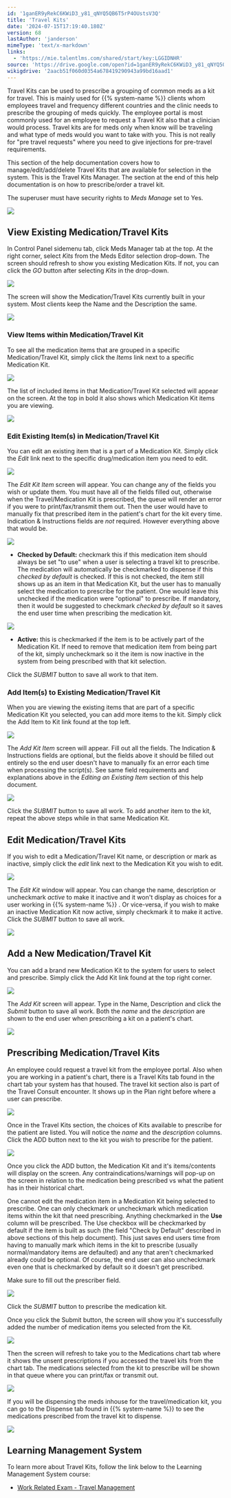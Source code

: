 ```yaml
---
id: '1ganER9yRekC6KWiD3_y81_qNYQ5QB6T5rP4OUstsV3Q'
title: 'Travel Kits'
date: '2024-07-15T17:19:40.180Z'
version: 68
lastAuthor: 'janderson'
mimeType: 'text/x-markdown'
links:
  - 'https://mie.talentlms.com/shared/start/key:LGGIDNHR'
source: 'https://drive.google.com/open?id=1ganER9yRekC6KWiD3_y81_qNYQ5QB6T5rP4OUstsV3Q'
wikigdrive: '2aacb51f060d0354a678419290943a99bd16aad1'
---
```

Travel Kits can be used to prescribe a grouping of common meds as a kit for travel. This is mainly used for {{% system-name %}} clients whom employees travel and frequency different countries and the clinic needs to prescribe the grouping of meds quickly. The employee portal is most commonly used for an employee to request a Travel Kit also that a clinician would process. Travel kits are for meds only when know will be traveling and what type of meds would you want to take with you. This is not really for "pre travel requests" where you need to give injections for pre-travel requirements.

This section of the help documentation covers how to manage/edit/add/delete Travel Kits that are available for selection in the system. This is the Travel Kits Manager. The section at the end of this help documentation is on how to prescribe/order a travel kit.

The superuser must have security rights to *Meds Manage* set to Yes.

![](../travel-kits.assets/5c304d9a462e706ccc44e7e262cfee0c.png)

## View Existing Medication/Travel Kits

In Control Panel sidemenu tab, click Meds Manager tab at the top. At the right corner, select *Kits* from the Meds Editor selection drop-down. The screen should refresh to show you existing Medication Kits. If not, you can click the *GO* button after selecting *Kits* in the drop-down.

![](../travel-kits.assets/5b18853f099e3dd7cc2c4e45c964f53c.png)

The screen will show the Medication/Travel Kits currently built in your system. Most clients keep the Name and the Description the same.

![](../travel-kits.assets/50207b5c338b6dc361be355d411ab38c.png)

### View Items within Medication/Travel Kit

To see all the medication items that are grouped in a specific Medication/Travel Kit, simply click the *Items* link next to a specific Medication Kit.

![](../travel-kits.assets/f104496771b0fba3929c32bcf776b54d.png)

The list of included items in that Medication/Travel Kit selected will appear on the screen. At the top in bold it also shows which Medication Kit items you are viewing.

![](../travel-kits.assets/ca19ce35fe36fcea10760508e07c830e.png)

### Edit Existing Item(s) in Medication/Travel Kit

You can edit an existing item that is a part of a Medication Kit. Simply click the *Edit* link next to the specific drug/medication item you need to edit.

![](../travel-kits.assets/2c64bcb3ca562d6a39abd5f5791a0701.png)

The *Edit Kit Item* screen will appear. You can change any of the fields you wish or update them. You must have all of the fields filled out, otherwise when the Travel/Medication Kit is prescribed, the queue will render an error if you were to print/fax/transmit them out. Then the user would have to manually fix that prescribed item in the patient's chart for the kit every time. Indication & Instructions fields are *not* required. However everything above that would be.

![](../travel-kits.assets/26940bd6be6eb38166e039c4f2b01f0f.png)

* <strong>Checked by Default:</strong> checkmark this if this medication item should always be set "to use" when a user is selecting a travel kit to prescribe. The medication will automatically be checkmarked to dispense if this <em>checked by default</em> is checked. If this is not checked, the item still shows up as an item in that Medication Kit, but the user has to manually select the medication to prescribe for the patient. One would leave this unchecked if the medication were "optional" to prescribe. If mandatory, then it would be suggested to checkmark <em>checked by default</em> so it saves the end user time when prescribing the medication kit.

![](../travel-kits.assets/8dca015e56f023789e0929ec423b9895.png)

* <strong>Active:</strong> this is checkmarked if the item is to be actively part of the Medication Kit. If need to remove that medication item from being part of the kit, simply uncheckmark so it the item is now inactive in the system from being prescribed with that kit selection.

Click the *SUBMIT* button to save all work to that item.

### Add Item(s) to Existing Medication/Travel Kit

When you are viewing the existing items that are part of a specific Medication Kit you selected, you can add more items to the kit. Simply click the Add Item to Kit link found at the top left.

![](../travel-kits.assets/9a5fa5212d18cea4111f8dff8e5cc3cd.png)

The *Add Kit Item* screen will appear. Fill out all the fields. The Indication & Instructions fields are optional, but the fields above it should be filled out entirely so the end user doesn't have to manually fix an error each time when processing the script(s). See same field requirements and explanations above in the *Editing an Existing Item* section of this help document.

![](../travel-kits.assets/7c6e760762bd48877f499dc92fb3ea49.png)

Click the *SUBMIT* button to save all work. To add another item to the kit, repeat the above steps while in that same Medication Kit.

## Edit Medication/Travel Kits

If you wish to edit a Medication/Travel Kit name, or description or mark as inactive, simply click the *edit* link next to the Medication Kit you wish to edit.

![](../travel-kits.assets/c754948ff24595723cabba5acfbf7762.png)

The *Edit Kit* window will appear. You can change the name, description or uncheckmark *active* to make it inactive and it won't display as choices for a user working in {{% system-name %}} . Or vice-versa, if you wish to make an inactive Medication Kit now active, simply checkmark it to make it active. Click the *SUBMIT* button to save all work.

![](../travel-kits.assets/3869899cc8cd06116fcb53924c058d1a.png)

## Add a New Medication/Travel Kit

You can add a brand new Medication Kit to the system for users to select and prescribe. Simply click the Add Kit link found at the top right corner.

![](../travel-kits.assets/248256aee19ab7cb65587d9cb05f465d.png)

The *Add Kit* screen will appear. Type in the Name, Description and click the *Submit* button to save all work. Both the *name* and the *description* are shown to the end user when prescribing a kit on a patient's chart.

![](../travel-kits.assets/e6536b0534886b3fb25911cd38e6cbb7.png)

## Prescribing Medication/Travel Kits

An employee could request a travel kit from the employee portal. Also when you are working in a patient's chart, there is a Travel Kits tab found in the chart tab your system has that housed. The travel kit section also is part of the Travel Consult encounter. It shows up in the Plan right before where a user can prescribe.

![](../travel-kits.assets/526ead4332350dd4a80566f9df3ae6bd.png)

Once in the Travel Kits section, the choices of Kits available to prescribe for the patient are listed. You will notice the *name* and the *description* columns. Click the ADD button next to the kit you wish to prescribe for the patient.

![](../travel-kits.assets/0a48473e51443cbf95f4633624eb6976.png)

Once you click the ADD button, the Medication Kit and it's items/contents will display on the screen. Any contraindications/warnings will pop-up on the screen in relation to the medication being prescribed vs what the patient has in their historical chart.

One cannot edit the medication item in a Medication Kit being selected to prescribe. One can only checkmark or uncheckmark which medication items within the kit that need prescribing. Anything checkmarked in the **Use** column will be prescribed. The Use checkbox will be checkmarked by default if the item is built as such (the field "Check by Default" described in above sections of this help document). This just saves end users time from having to manually mark which items in the kit to prescribe (usually normal/mandatory items are defaulted) and any that aren't checkmarked already could be optional. Of course, the end user can also uncheckmark even one that is checkmarked by default so it doesn't get prescribed.

Make sure to fill out the prescriber field.

![](../travel-kits.assets/f5d744ed1952835ad0194834507071f3.png)

Click the *SUBMIT* button to prescribe the medication kit.

Once you click the Submit button, the screen will show you it's successfully added the number of medication items you selected from the Kit.

![](../travel-kits.assets/9a9eae7de7a3909a71d711fce90bdd13.png)

Then the screen will refresh to take you to the Medications chart tab where it shows the unsent prescriptions if you accessed the travel kits from the chart tab. The medications selected from the kit to prescribe will be shown in that queue where you can print/fax or transmit out.

![](../travel-kits.assets/77bb641f0e7b83e3b50d9ff6c451b2a9.png)

If you will be dispensing the meds inhouse for the travel/medication kit, you can go to the Dispense tab found in {{% system-name %}} to see the medications prescribed from the travel kit to dispense.

![](../travel-kits.assets/8c1ac3eaa44f9b441be803c91a7ded90.png)

## Learning Management System

To learn more about Travel Kits, follow the link below to the Learning Management System course:

* [Work Related Exam - Travel Management](https://mie.talentlms.com/shared/start/key:LGGIDNHR)
